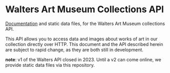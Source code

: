 

Walters Art Museum Collections API
===============================================================================

[Documentation](https://github.com/WaltersArtMuseum/api-thewalters-org/wiki) and static data files, for the Walters Art Museum collections API. 

This API allows you to access data and images about works of art in our collection directly over HTTP. This document and the API described herein are subject to rapid change, as they are both still in development.

**note**: v1 of the Walters API closed in 2023. Until a v2 can come online, we provide static data files via this repository.
